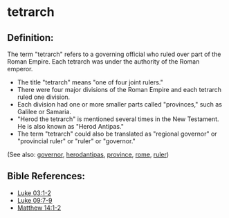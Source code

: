 # tetrarch #

## Definition: ##

The term  "tetrarch" refers to a governing official who ruled over part of the Roman Empire. Each tetrarch was under the authority of the Roman emperor.

* The title "tetrarch" means "one of four joint rulers."
* There were four major divisions of the Roman Empire and each tetrarch ruled one division.
* Each division had one or more smaller parts called "provinces," such as Galilee or Samaria.
* "Herod the tetrarch" is mentioned several times in the New Testament. He is also known as "Herod Antipas."
* The term "tetrarch" could also be translated as "regional governor" or "provincial ruler" or "ruler" or "governor."

(See also: [governor](../other/governor.md), [herodantipas](../other/herodantipas.md), [province](../other/province.md), [rome](../other/rome.md), [ruler](../other/ruler.md))

## Bible References: ##

* [Luke 03:1-2](https://door43.org/en/bible/notes/luk/03/01)
* [Luke 09:7-9](https://door43.org/en/bible/notes/luk/09/07)
* [Matthew 14:1-2](https://door43.org/en/bible/notes/mat/14/01)
